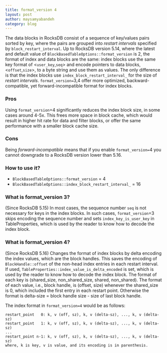 ```yaml
---
title: format_version 4
layout: post
author: maysamyabandeh
category: blog
---
```


The data blocks in RocksDB consist of a sequence of key/values pairs sorted by key, where the pairs are grouped into
_restart intervals_ specified by `block_restart_interval`. Up to RocksDB version 5.14, where the latest and default
value of `BlockBasedTableOptions::format_version` is 2, the format of index and data blocks are the same: index blocks
use the same key format of <`user_key`,`seq`> and encode pointers to data blocks, <`offset`,`size`>, to a byte string
and use them as values. The only difference is that the index blocks use `index_block_restart_interval_` for the size of
_restart intervals_. `format_version=`3,4 offer more optimized, backward-compatible, yet forward-incompatible format for
index blocks.

### Pros

Using `format_version`=4 significantly reduces the index block size, in some cases around 4-5x. This frees more space in block cache, which would result in higher hit rate for data and filter blocks, or offer the same performance with a smaller block cache size.

### Cons

Being _forward-incompatible_ means that if you enable `format_version=`4 you cannot downgrade to a RocksDB version lower than 5.16.

### How to use it?

- `BlockBasedTableOptions::format_version` = 4
- `BlockBasedTableOptions::index_block_restart_interval_` = 16

### What is format_version 3?
(Since RocksDB 5.15) In most cases, the sequence number `seq` is not necessary for keys in the index blocks. In such cases, `format_version`=3 skips encoding the sequence number and sets `index_key_is_user_key` in TableProperties, which is used by the reader to know how to decode the index block.

### What is format_version 4?
(Since RocksDB 5.16) Changes the format of index blocks by delta encoding the index values, which are the block handles. This saves the encoding of `BlockHandle::offset` of the non-head index entries in each restart interval. If used, `TableProperties::index_value_is_delta_encoded` is set, which is used by the reader to know how to decode the index block.  The format of each key is (shared_size, non_shared_size, shared, non_shared). The format of each value, i.e., block handle, is (offset, size) whenever the shared_size is 0, which included the first entry in each restart point. Otherwise the format is delta-size = block handle size - size of last block handle.

The index format in `format_version=4` would be as follows:

    restart_point   0: k, v (off, sz), k, v (delta-sz), ..., k, v (delta-sz)
    restart_point   1: k, v (off, sz), k, v (delta-sz), ..., k, v (delta-sz)
    ...
    restart_point n-1: k, v (off, sz), k, v (delta-sz), ..., k, v (delta-sz)
    where, k is key, v is value, and its encoding is in parenthesis.


